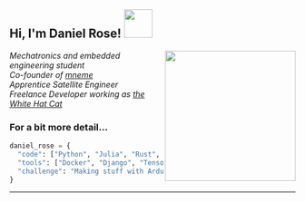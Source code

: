 <h2> Hi, I'm Daniel Rose! <img src="https://media.giphy.com/media/h741oEMnAUIILdX0kU/giphy.gif" width="50"></h2>
<img align='right' src="https://cdn.pixabay.com/photo/2017/03/23/12/32/arduino-2168193_960_720.png" width="230">
<p><em>Mechatronics and embedded engineering student<br>Co-founder of  <a href="https://github.com/mneme-org">mneme</a></br>Apprentice Satellite Engineer</br>Freelance Developer working as <a href="https://whitehatcat.net">the White Hat Cat</a> 
</em></p>

### For a bit more detail... 

```python
daniel_rose = {
  "code": ["Python", "Julia", "Rust", "C++", "HTML", "CSS", "Java", "SQL"],
  "tools": ["Docker", "Django", "Tensorflow", "Flux.jl", "Discord.py"],
  "challenge": "Making stuff with Arduinos and C++. Mathing stuff with Julia."
}

```
---

